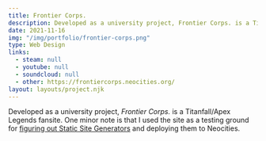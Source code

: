 ```yaml
---
title: Frontier Corps.
description: Developed as a university project, Frontier Corps. is a Titanfall/Apex Legends fansite.
date: 2021-11-16
img: "/img/portfolio/frontier-corps.png"
type: Web Design
links:
  - steam: null
  - youtube: null
  - soundcloud: null
  - other: https://frontiercorps.neocities.org/
layout: layouts/project.njk
---
```

Developed as a university project, *Frontier Corps.* is a Titanfall/Apex Legends fansite. One minor note is that I used the site as a testing ground for [figuring out Static Site Generators](/blog/streamlining-web-development/) and deploying them to Neocities.